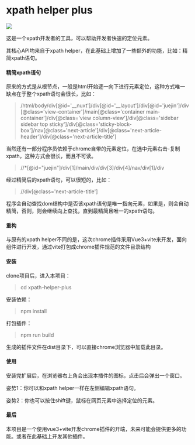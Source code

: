 # xpath helper plus

![](https://miclon-job.oss-cn-hangzhou.aliyuncs.com/img/20220621221701.png)

这是一个xpath开发者的工具，可以帮助开发者快速的定位元素。

其核心API均来自于xpath helper，在此基础上增加了一些额外的功能，比如：精简xpath语句。

#### 精简xpath语句

原来的方式是从根节点，一般是html开始逐一向下进行元素定位，这种方式唯一缺点在于整个xpath语句会很长，比如：

> /html/body/div[@id='__nuxt']/div[@id='__layout']/div[@id='juejin']/div[@class='view-container']/main[@class='container main-container']/div[@class='view column-view']/div[@class='sidebar sidebar top sticky']/div[@class='sticky-block-box']/nav[@class='next-article']/div[@class='next-article-header']/div[@class='next-article-title']

当然还有一部分程序员依赖于chrome自带的元素定位，在选中元素右击-复制xpath，这种方式会很长，而且不可读。

> //*[@id="juejin"]/div[1]/main/div/div[3]/div[4]/nav/div[1]/div

经过精简后的xpath语句，可以很短的，比如：

> //div[@class='next-article-title']

程序会自动查找dom结构中是否该xpath语句是唯一指向元素，如果是，则会自动精简，否则，则会继续向上查找，直到最精简且唯一的xpath语句。


#### 重构

与原有的xpath helper不同的是，这次chrome插件采用Vue3+vite来开发，面向组件进行开发，通过vite打包成chrome插件规范的文件目录结构

#### 安装

clone项目后，进入本项目：
> cd xpath-helper-plus

安装依赖：
> npm install

打包插件：
> npm run build

生成的插件文件在dist目录下，可以直接chrome浏览器中加载此目录。

#### 使用

安装完扩展后，在浏览器右上角会出现本插件的图标，点击后会弹出一个窗口。

姿势1：你可以和xpath helper一样在左侧编辑xpath语句。

姿势2：你也可以按住shift键，鼠标在网页元素中选择定位的元素。



#### 最后

本项目是一个使用vue3+vite开发chrome插件的开端，未来可能会提供更多的功能。或者在此基础上开发其他插件。
